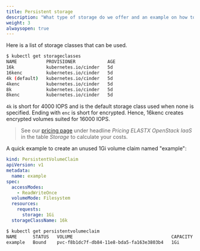 ```yaml
---
title: Persistent storage 
description: "What type of storage do we offer and an example on how to create a persistent volume claim"
weight: 3
alwaysopen: true
---
```


Here is a list of storage classes that can be used.

```bash
$ kubectl get storageclasses
NAME           PROVISIONER            AGE
16k            kubernetes.io/cinder   5d
16kenc         kubernetes.io/cinder   5d
4k (default)   kubernetes.io/cinder   5d
4kenc          kubernetes.io/cinder   5d
8k             kubernetes.io/cinder   5d
8kenc          kubernetes.io/cinder   5d
```

`4k` is short for 4000 IOPS and is the default storage class used when none is specified. Ending with `enc` is short for encrypted. Hence, 16kenc creates encrypted volumes suited for 16000 IOPS.

> See our [pricing page](https://elastx.se/en/pricing/)  under headline *Pricing ELASTX OpenStack IaaS* in the table *Storage* to calculate your costs.

A quick example to create an unused 1Gi volume claim named "example":

```yaml
kind: PersistentVolumeClaim
apiVersion: v1
metadata:
  name: example
spec:
  accessModes:
    - ReadWriteOnce
  volumeMode: Filesystem
  resources:
    requests:
      storage: 1Gi
  storageClassName: 16k
```

```bash
$ kubectl get persistentvolumeclaim
NAME      STATUS   VOLUME                                     CAPACITY   ACCESS MODES   STORAGECLASS   AGE
example   Bound    pvc-f8b1dc7f-db84-11e8-bda5-fa163e3803b4   1Gi        RWO            16k            18s
```
